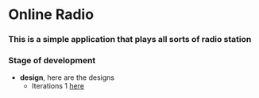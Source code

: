 # Online Radio

### This is a simple application that plays all sorts of radio station

### Stage of development

-	__design__, here are the designs
	* Iterations 1 [here](https://www.figma.com/proto/sanL6tHhxuE5dbhjdxpW0D/Radio?node-id=1%3A2&scaling=scale-down)

